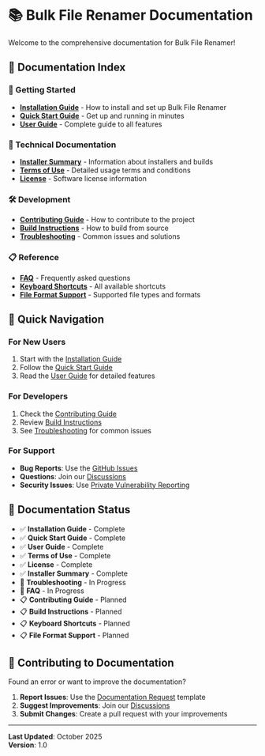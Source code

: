 # 📚 Bulk File Renamer Documentation

Welcome to the comprehensive documentation for Bulk File Renamer!

## 📖 Documentation Index

### 🚀 Getting Started
- **[Installation Guide](installation.md)** - How to install and set up Bulk File Renamer
- **[Quick Start Guide](quick-start.md)** - Get up and running in minutes
- **[User Guide](user-guide.md)** - Complete guide to all features

### 🔧 Technical Documentation
- **[Installer Summary](INSTALLER_SUMMARY.md)** - Information about installers and builds
- **[Terms of Use](TERMS.md)** - Detailed usage terms and conditions
- **[License](LICENSE)** - Software license information

### 🛠️ Development
- **[Contributing Guide](contributing.md)** - How to contribute to the project
- **[Build Instructions](build.md)** - How to build from source
- **[Troubleshooting](troubleshooting.md)** - Common issues and solutions

### 📋 Reference
- **[FAQ](faq.md)** - Frequently asked questions
- **[Keyboard Shortcuts](shortcuts.md)** - All available shortcuts
- **[File Format Support](formats.md)** - Supported file types and formats

## 🎯 Quick Navigation

### For New Users
1. Start with the [Installation Guide](installation.md)
2. Follow the [Quick Start Guide](quick-start.md)
3. Read the [User Guide](user-guide.md) for detailed features

### For Developers
1. Check the [Contributing Guide](contributing.md)
2. Review [Build Instructions](build.md)
3. See [Troubleshooting](troubleshooting.md) for common issues

### For Support
- **Bug Reports**: Use the [GitHub Issues](https://github.com/dominic-ritzmann/bulk-file-renamer/issues)
- **Questions**: Join our [Discussions](https://github.com/dominic-ritzmann/bulk-file-renamer/discussions)
- **Security Issues**: Use [Private Vulnerability Reporting](https://github.com/dominic-ritzmann/bulk-file-renamer/security/advisories/new)

## 📝 Documentation Status

- ✅ **Installation Guide** - Complete
- ✅ **Quick Start Guide** - Complete
- ✅ **User Guide** - Complete  
- ✅ **Terms of Use** - Complete
- ✅ **License** - Complete
- ✅ **Installer Summary** - Complete
- 🚧 **Troubleshooting** - In Progress
- 🚧 **FAQ** - In Progress
- 📋 **Contributing Guide** - Planned
- 📋 **Build Instructions** - Planned
- 📋 **Keyboard Shortcuts** - Planned
- 📋 **File Format Support** - Planned

## 🤝 Contributing to Documentation

Found an error or want to improve the documentation? 

1. **Report Issues**: Use the [Documentation Request](https://github.com/dominic-ritzmann/bulk-file-renamer/issues/new?template=documentation_request.md) template
2. **Suggest Improvements**: Join our [Discussions](https://github.com/dominic-ritzmann/bulk-file-renamer/discussions)
3. **Submit Changes**: Create a pull request with your improvements

---

**Last Updated**: October 2025  
**Version**: 1.0
